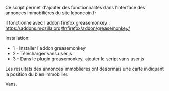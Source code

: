 Ce script permet d'ajouter des fonctionnalités dans l'interface des annonces immobilières du site leboncoin.fr

Il fonctionne avec l'addon firefox greasemonkey : https://addons.mozilla.org/fr/firefox/addon/greasemonkey/

Installation:
<ul>
<li>1 - Installer l'addon greasemonkey </li>
<li>2 - Télécharger vans.user.js </li>
<li>3 - Dans le plugin greasemonkey, ajouter le script vans.user.js </li>
</ul>

Les résultats des annonces immoblières ont désormais une carte indiquant la position du bien immobilier.

Vans.
